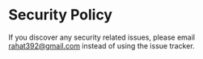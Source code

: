 # Security Policy

If you discover any security related issues, please email rahat392@gmail.com instead of using the issue tracker.
